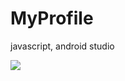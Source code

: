 # MyProfile
javascript, android studio
 
<img src="https://media.discordapp.net/attachments/986154356304932884/1032318621877272657/Screenshot_20221019-214430_My_Profile.jpg?width=304&height=676" data-canonical-src="https://media.discordapp.net/attachments/986154356304932884/1032318621877272657/Screenshot_20221019-214430_My_Profile.jpg?width=304&height=676" style="max-width:100%;">
